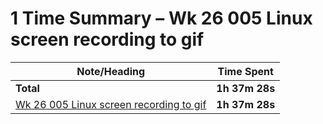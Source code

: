 # 1 Time Summary – Wk 26 005 Linux screen recording to gif

|Note/Heading|Time Spent|
|------------|----------|
|**Total**|**1h 37m 28s**|
|[Wk 26 005 Linux screen recording to gif](../../../../../../lan/llm/weekly/2025/Wk%2026%20005%20Linux%20screen%20recording%20to%20gif.md)|**1h 37m 28s**|

